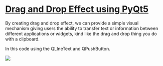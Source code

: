 # [Drag and Drop Effect using PyQt5](https://learndataanalysis.org/create-basic-drag-and-drop-effect-using-pyqt5/)

By creating drag and drop effect, we can provide a simple visual mechanism giving users the ability to transfer text or information between different applications or widgets, kind like the drag and drop thing you do with a clipboard.

In this code using the QLIneText and QPushButton.

![](demo.gif)